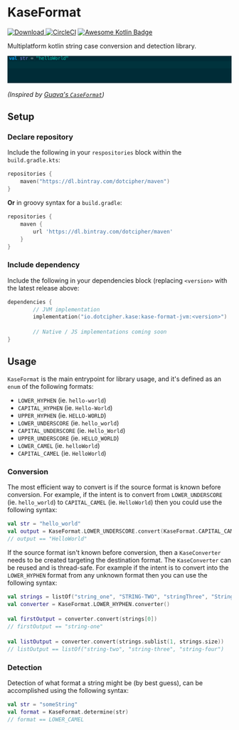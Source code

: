 # KaseFormat
[![Download](https://api.bintray.com/packages/dotcipher/maven/kase-format/images/download.svg) ](https://bintray.com/dotcipher/maven/kase-format/_latestVersion)
[![CircleCI](https://circleci.com/gh/dotCipher/kase-format/tree/master.svg?style=shield)](https://circleci.com/gh/dotCipher/kase-format/tree/master)
[![Awesome Kotlin Badge](https://kotlin.link/awesome-kotlin.svg)](https://github.com/KotlinBy/awesome-kotlin)


Multiplatform kotlin string case conversion and detection library.

![examples](gifs/examples.gif)

_(Inspired by [Guava's `CaseFormat`](https://github.com/google/guava/wiki/StringsExplained#caseformat))_

## Setup

### Declare repository
Include the following in your `respositories` block within the `build.gradle.kts`:
```kotlin
repositories {
    maven("https://dl.bintray.com/dotcipher/maven")
}
```
**Or** in groovy syntax for a `build.gradle`:
```groovy
repositories {
    maven {
        url 'https://dl.bintray.com/dotcipher/maven'
    }   
}
```
### Include dependency

Include the following in your dependencies block (replacing `<version>` 
with the latest release above:
```kotlin
dependencies {
        // JVM implementation
        implementation("io.dotcipher.kase:kase-format-jvm:<version>")

        // Native / JS implementations coming soon
}
```

## Usage

`KaseFormat` is the main entrypoint for library usage, and it's defined as an `enum` of the following formats:
- `LOWER_HYPHEN` (ie. `hello-world`)
- `CAPITAL_HYPHEN` (ie. `Hello-World`)
- `UPPER_HYPHEN` (ie. `HELLO-WORLD`)
- `LOWER_UNDERSCORE` (ie. `hello_world`)
- `CAPITAL_UNDERSCORE` (ie. `Hello_World`)
- `UPPER_UNDERSCORE` (ie. `HELLO_WORLD`)
- `LOWER_CAMEL` (ie. `helloWorld`)
- `CAPITAL_CAMEL` (ie. `HelloWorld`)

### Conversion

The most efficient way to convert is if the source format is known before conversion.
For example, if the intent is to convert from `LOWER_UNDERSCORE` (ie. `hello_world`) to
`CAPITAL_CAMEL` (ie. `HelloWorld`) then you could use the following syntax:
```kotlin
val str = "hello_world"
val output = KaseFormat.LOWER_UNDERSCORE.convert(KaseFormat.CAPITAL_CAMEL, str)
// output == "HelloWorld"
```

If the source format isn't known before conversion, then a `KaseConverter` needs to be
created targeting the destination format.  The `KaseConverter` can be reused and is thread-safe.
For example if the intent is to convert into the `LOWER_HYPHEN` format from any unknown format then
you can use the following syntax:
```kotlin
val strings = listOf("string_one", "STRING-TWO", "stringThree", "StringFour")
val converter = KaseFormat.LOWER_HYPHEN.converter()

val firstOutput = converter.convert(strings[0])
// firstOutput == "string-one"

val listOutput = converter.convert(strings.sublist(1, strings.size))
// listOutput == listOf("string-two", "string-three", "string-four")
```

### Detection

Detection of what format a string might be (by best guess), can be accomplished using the
following syntax:
```kotlin
val str = "someString"
val format = KaseFormat.determine(str)
// format == LOWER_CAMEL
```

